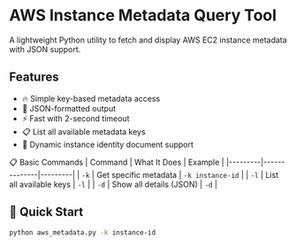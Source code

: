 # AWS Instance Metadata Query Tool

A lightweight Python utility to fetch and display AWS EC2 instance metadata with JSON support.

## Features

- 🔥 Simple key-based metadata access
- 📄 JSON-formatted output
- ⚡ Fast with 2-second timeout
- 📋 List all available metadata keys
- 🔄 Dynamic instance identity document support

📋 Basic Commands
| Command | What It Does | Example |
|---------|--------------|---------|
| `-k` | Get specific metadata | `-k instance-id` |
| `-l` | List all available keys | `-l` |
| `-d` | Show all details (JSON) | `-d` |

## 🚀 Quick Start
```bash
python aws_metadata.py -k instance-id

